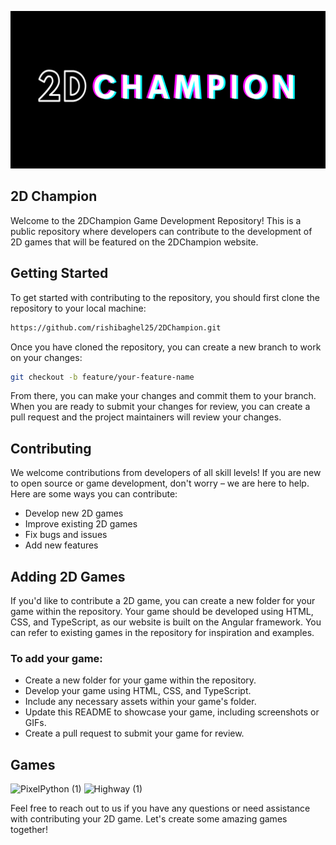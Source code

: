 ![2D Champion](./2D.png)
## 2D Champion
Welcome to the 2DChampion Game Development Repository! This is a public repository where developers can contribute to the development of 2D games that will be featured on the 2DChampion website.

## Getting Started

To get started with contributing to the repository, you should first clone the repository to your local machine:

```bash
https://github.com/rishibaghel25/2DChampion.git
```

Once you have cloned the repository, you can create a new branch to work on your changes:

```bash
git checkout -b feature/your-feature-name
```

From there, you can make your changes and commit them to your branch. When you are ready to submit your changes for review, you can create a pull request and the project maintainers will review your changes.

## Contributing

We welcome contributions from developers of all skill levels! If you are new to open source or game development, don't worry – we are here to help. Here are some ways you can contribute:

  -  Develop new 2D games
  -  Improve existing 2D games
  -  Fix bugs and issues
  -  Add new features

## Adding 2D Games
If you'd like to contribute a 2D game, you can create a new folder for your game within the repository. Your game should be developed using HTML, CSS, and TypeScript, as our website is built on the Angular framework. You can refer to existing games in the repository for inspiration and examples.

### To add your game:

- Create a new folder for your game within the repository.
- Develop your game using HTML, CSS, and TypeScript.
- Include any necessary assets within your game's folder.
- Update this README to showcase your game, including screenshots or GIFs.
- Create a pull request to submit your game for review.
## Games
![PixelPython (1)](https://github.com/rishibaghel25/2DChampion/blob/main/Pixel%20Python/PixelPython.png)
![Highway (1)](https://github.com/rishibaghel25/2DChampion/assets/100260148/1d4231c7-d2ad-407e-8397-544c5d21812a)

Feel free to reach out to us if you have any questions or need assistance with contributing your 2D game. Let's create some amazing games together!



